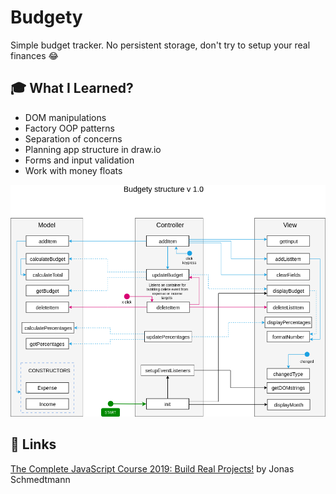 # Budgety

Simple budget tracker. No persistent storage, don't try to setup your real finances 😂

## 🎓 What I Learned?

- DOM manipulations
- Factory OOP patterns
- Separation of concerns
- Planning app structure in draw.io
- Forms and input validation
- Work with money floats

<!-- ![App structure](docs/structure-diagram.png) -->
<img src="docs/structure-diagram.png" width="700">

## 🔗 Links

[The Complete JavaScript Course 2019: Build Real Projects!](https://www.udemy.com/the-complete-javascript-course/)
by Jonas Schmedtmann
